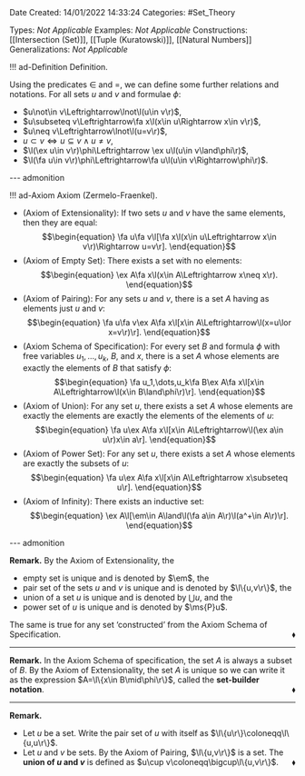 <br />
<br />

Date Created: 14/01/2022 14:33:24
Categories: #Set_Theory

Types: _Not Applicable_
Examples: _Not Applicable_ 
Constructions: [[Intersection (Set)]], [[Tuple (Kuratowski)]], [[Natural Numbers]]
Generalizations: _Not Applicable_

!!! ad-Definition Definition.

Using the predicates $\in$ and $=$, we can define some further relations and notations. For all sets $u$ and $v$ and formulae $\phi$:
* $u\not\in v\Leftrightarrow\lnot\l(u\in v\r)$,
* $u\subseteq v\Leftrightarrow\fa x\l(x\in u\Rightarrow x\in v\r)$,
* $u\neq v\Leftrightarrow\lnot\l(u=v\r)$,
* $u\subset v\Leftrightarrow u\subseteq v\land u\neq v$,
* $\l(\ex u\in v\r)\phi\Leftrightarrow \ex u\l(u\in v\land\phi\r)$,
* $\l(\fa u\in v\r)\phi\Leftrightarrow\fa u\l(u\in v\Rightarrow\phi\r)$.

--- admonition

!!! ad-Axiom Axiom (Zermelo-Fraenkel).

* (Axiom of Extensionality): If two sets $u$ and $v$ have the same elements, then they are equal:
    $$\begin{equation}
        \fa u\fa v\l[\fa x\l(x\in u\Leftrightarrow x\in v\r)\Rightarrow u=v\r].
    \end{equation}$$
* (Axiom of Empty Set): There exists a set with no elements:
    $$\begin{equation}
        \ex A\fa x\l(x\in A\Leftrightarrow x\neq x\r).
    \end{equation}$$
* (Axiom of Pairing): For any sets $u$ and $v$, there is a set $A$ having as elements just $u$ and $v$:
    $$\begin{equation}
        \fa u\fa v\ex A\fa x\l[x\in A\Leftrightarrow\l(x=u\lor x=v\r)\r].
    \end{equation}$$
* (Axiom Schema of Specification): For every set $B$ and formula $\phi$ with free variables $u_1,\dots,u_k$, $B$, and $x$, there is a set $A$ whose elements are exactly the elements of $B$ that satisfy $\phi$:
    $$\begin{equation}
        \fa u_1,\dots,u_k\fa B\ex A\fa x\l[x\in A\Leftrightarrow\l(x\in B\land\phi\r)\r].
    \end{equation}$$
* (Axiom of Union): For any set $u$, there exists a set $A$ whose elements are exactly the elements are exactly the elements of the elements of $u$:
    $$\begin{equation}
        \fa u\ex A\fa x\l[x\in A\Leftrightarrow\l(\ex a\in u\r)x\in a\r].
    \end{equation}$$
* (Axiom of Power Set): For any set $u$, there exists a set $A$ whose elements are exactly the subsets of $u$:
    $$\begin{equation}
        \fa u\ex A\fa x\l[x\in A\Leftrightarrow x\subseteq u\r].
    \end{equation}$$
* (Axiom of Infinity): There exists an inductive set:
    $$\begin{equation}
        \ex A\l[\em\in A\land\l(\fa a\in A\r)\l(a^+\in A\r)\r].
    \end{equation}$$

--- admonition

**Remark.** By the Axiom of Extensionality, the
* empty set is unique and is denoted by $\em$, the
* pair set of the sets $u$ and $v$ is unique and is denoted by $\l\{u,v\r\}$, the
* union of a set $u$ is unique and is denoted by $\bigcup u$, and the
* power set of $u$ is unique and is denoted by $\ms{P}u$.

The same is true for any set $\textrm{`}$constructed$\textrm{'}$ from the Axiom Schema of Specification.<span style="float:right;">$\blacklozenge$</span>

---

**Remark.** In the Axiom Schema of specification, the set $A$ is always a subset of $B$. By the Axiom of Extensionality, the set $A$ is unique so we can write it as the expression $A=\l\{x\in B\mid\phi\r\}$, called the **set-builder notation**.<span style="float:right;">$\blacklozenge$</span>

---

**Remark.**
* Let $u$ be a set. Write the pair set of $u$ with itself as $\l\{u\r\}\coloneqq\l\{u,u\r\}$.
* Let $u$ and $v$ be sets. By the Axiom of Pairing, $\l\{u,v\r\}$ is a set. The **union of $u$ and $v$** is defined as $u\cup v\coloneqq\bigcup\l\{u,v\r\}$.<span style="float:right;">$\blacklozenge$</span>
